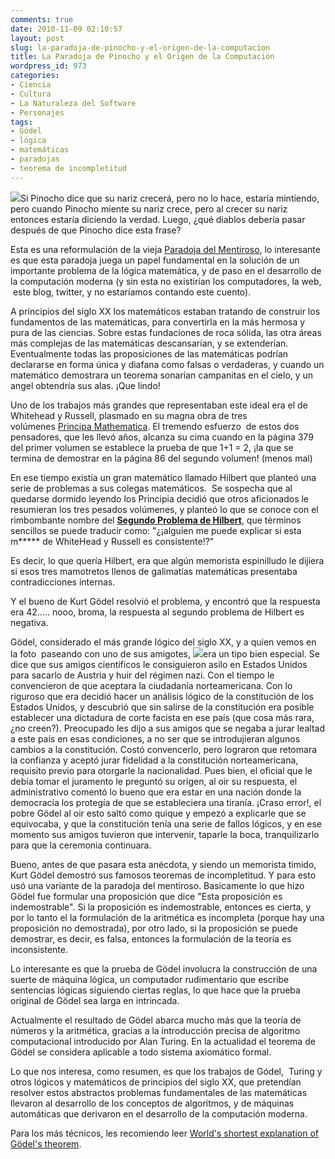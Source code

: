 ```yaml
---
comments: true
date: 2010-11-09 02:10:57
layout: post
slug: la-paradoja-de-pinocho-y-el-origen-de-la-computacion
title: La Paradoja de Pinocho y el Origen de la Computación
wordpress_id: 973
categories:
- Ciencia
- Cultura
- La Naturaleza del Software
- Personajes
tags:
- Gódel
- lógica
- matemáticas
- paradojas
- teorema de incompletitud
---
```


[![](http://www.lnds.net/blog/wp-content/uploads/2010/11/paradojadepinocho2.png)](http://www.lnds.net/blog/wp-content/uploads/2010/11/paradojadepinocho2.png)Si Pinocho dice que su nariz crecerá, pero no lo hace, estaría mintiendo, pero cuando Pinocho miente su nariz crece, pero al crecer su nariz entonces estaría diciendo la verdad. Luego, ¿qué diablos debería pasar después de que Pinocho dice esta frase?

Esta es una reformulación de la vieja [Paradoja del Mentiroso](http://es.wikipedia.org/wiki/Paradoja_del_mentiroso), lo interesante es que esta paradoja juega un papel fundamental en la solución de un importante problema de la lógica matemática, y de paso en el desarrollo de la computación moderna (y sin esta no existirían los computadores, la web,  este blog, twitter, y no estaríamos contando este cuento).

A principios del siglo XX los matemáticos estaban tratando de construir los fundamentos de las matemáticas, para convertirla en la más hermosa y pura de las ciencias. Sobre estas fundaciones de roca sólida, las otra áreas más complejas de las matemáticas descansarían, y se extenderían. Eventualmente todas las proposiciones de las matemáticas podrían declararse en forma única y diafana como falsas o verdaderas, y cuando un matemático demostrara un teorema sonarían campanitas en el cielo, y un angel obtendría sus alas. ¡Que lindo!

Uno de los trabajos más grandes que representaban este ideal era el de Whitehead y Russell, plasmado en su magna obra de tres volúmenes [Principa Mathematica](http://es.wikipedia.org/wiki/Principia_mathematica). El tremendo esfuerzo  de estos dos pensadores, que les llevó años, alcanza su cima cuando en la página 379 del primer volumen se establece la prueba de que 1+1 = 2, ¡la que se termina de demostrar en la página 86 del segundo volumen! (menos mal)

En ese tiempo existía un gran matemático llamado Hilbert que planteó una serie de problemas a sus colegas matemáticos.  Se sospecha que al quedarse dormido leyendo los Principia decidió que otros aficionados le resumieran los tres pesados volúmenes, y planteó lo que se conoce con el rimbombante nombre del **[Segundo Problema de Hilbert](http://en.wikipedia.org/wiki/Hilbert's_second_problem)**, que términos sencillos se puede traducir como: "¿¡alguien me puede explicar si esta m***** de WhiteHead y Russell es consistente!?"

Es decir, lo que quería Hilbert, era que algún memorista espinilludo le dijiera si esos tres mamotretos llenos de galimatías matemáticas presentaba contradicciones internas.

Y el bueno de Kurt Gödel resolvió el problema, y encontró que la respuesta era 42..... nooo, broma, la respuesta al segundo problema de Hilbert es negativa.

Gödel, considerado el más grande lógico del siglo XX, y a quien vemos en la foto  paseando con uno de sus amigotes, [![](http://www.lnds.net/blog/wp-content/uploads/2010/11/einstein_godel-300x211.jpg)](http://www.lnds.net/blog/wp-content/uploads/2010/11/einstein_godel.jpg)era un tipo bien especial. Se dice que sus amigos científicos le consiguieron asilo en Estados Unidos para sacarlo de Austria y huir del régimen nazi. Con el tiempo le convencieron de que aceptara la ciudadanía norteamericana. Con lo riguroso que era decidió hacer un análisis lógico de la constitución de los Estados Unidos, y descubrió que sin salirse de la constitución era posible establecer una dictadura de corte facista en ese país (que cosa más rara, ¿no creen?). Preocupado les dijo a sus amigos que se negaba a jurar lealtad a este país en esas condiciones, a no ser que se introdujieran algunos cambios a la constitución. Costó convencerlo, pero lograron que retomara la confianza y aceptó jurar fidelidad a la constitución norteamericana, requisito previo para otorgarle la nacionalidad. Pues bien, el oficial que le debía tomar el juramento le preguntó su origen, al oir su respuesta, el administrativo comentó lo bueno que era estar en una nación donde la democracía los protegía de que se estableciera una tiranía. ¡Craso error!, el pobre Gödel al oir esto saltó como quique y empezó a explicarle que se equivocaba, y que la constitución tenía una serie de fallos lógicos, y en ese momento sus amigos tuvieron que intervenir, taparle la boca, tranquilizarlo para que la ceremonia continuara.

Bueno, antes de que pasara esta anécdota, y siendo un memorista timido, Kurt Gödel demostró sus famosos teoremas de incompletitud. Y para esto usó una variante de la paradoja del mentiroso. Basicamente lo que hizo Gödel fue formular una proposición que dice "Esta proposición es indemostrable". Si la proposición es indemostrable, entonces es cierta, y por lo tanto el la formulación de la aritmética es incompleta (porque hay una proposición no demostrada), por otro lado, si la proposición se puede demostrar, es decir, es falsa, entonces la formulación de la teoría es inconsistente.

Lo interesante es que la prueba de Gödel involucra la construcción de una suerte de máquina lógica, un computador rudimentario que escribe sentencias lógicas siguiendo ciertas reglas, lo que hace que la prueba original de Gödel sea larga en intrincada.

Actualmente el resultado de Gödel abarca mucho más que la teoría de números y la aritmética, gracias a la introducción precisa de algoritmo computacional introducido por Alan Turing. En la actualidad el teorema de Gödel se considera aplicable a todo sistema axiomático formal.

Lo que nos interesa, como resumen, es que los trabajos de Gódel,  Turing y otros lógicos y matemáticos de principios del siglo XX, que pretendían resolver estos abstractos problemas fundamentales de las matemáticas llevaron al desarrollo de los conceptos de algoritmos, y de máquinas automáticas que derivaron en el desarrollo de la computación moderna.

Para los más técnicos, les recomiendo leer [World's shortest explanation of Gödel's theorem](http://blog.plover.com/math/Gdl-Smullyan.html).

